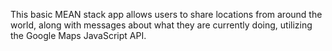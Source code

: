 This basic MEAN stack app allows users to share locations from around the world, along with messages about what they are currently doing, utilizing the Google Maps JavaScript API.
